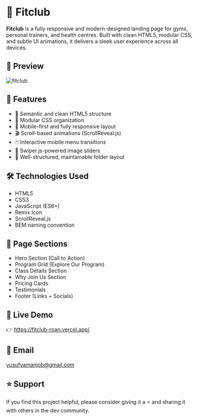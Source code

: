 # 💪 Fitclub

**Fitclub** is a fully responsive and modern-designed landing page for gyms, personal trainers, and health centres. Built with clean HTML5, modular CSS, and subtle UI animations, it delivers a sleek user experience across all devices.

## 👀 Preview

![fitclub](https://github.com/user-attachments/assets/596d2f2f-6bf0-4810-b43f-9581a65cc3fb)


## 🚀 Features

- 🧱 Semantic and clean HTML5 structure  
- 🎨 Modular CSS organization  
- 📱 Mobile-first and fully responsive layout  
- 🎬 Scroll-based animations (ScrollReveal.js)  
- 🖱️ Interactive mobile menu transitions  
- 📸 Swiper.js-powered image sliders  
- 📂 Well-structured, maintainable folder layout  

## 🛠️ Technologies Used

- HTML5  
- CSS3  
- JavaScript (ES6+)  
- Remix Icon
- ScrollReveal.js
- BEM naming convention  

## 🧩 Page Sections

- Hero Section (Call to Action)  
- Program Grid (Explore Our Program)  
- Class Details Section  
- Why Join Us Section  
- Pricing Cards  
- Testimonials  
- Footer (Links + Socials)

## 🔗 Live Demo

👉 https://fitclub-roan.vercel.app/


## 📧 Email

yusufyamanjob@gmail.com

## ⭐ Support

If you find this project helpful, please consider giving it a ⭐ and sharing it with others in the dev community.


